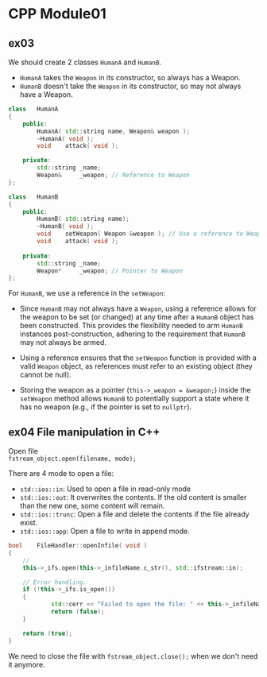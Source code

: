 # CPP Module01

## ex03
We should create 2 classes `HumanA` and `HumanB`.  

- `HumanA` takes the `Weapon` in its constructor, so always has a Weapon.
- `HumanB` doesn't take the `Weapon` in its constructor, so may not always have a Weapon.

```cpp
class	HumanA
{
	public:
		HumanA( std::string name, Weapon& weapon );
		~HumanA( void );
		void	attack( void );

	private:
		std::string	_name;
		Weapon&		_weapon; // Reference to Weapon
};
```
```cpp
class	HumanB
{
	public:
		HumanB( std::string name);
		~HumanB( void );
		void	setWeapon( Weapon &weapon ); // Use a reference to Weapon
		void	attack( void );
	
	private:
		std::string	_name;
		Weapon*		_weapon; // Pointer to Weapon
};
```
For `HumanB`, we use a reference in the `setWeapon`:
- Since `HumanB` may not always have a `Weapon`, using a reference allows for the weapon to be set (or changed) at any time after a `HumanB` object has been constructed. This provides the flexibility needed to arm `HumanB` instances post-construction, adhering to the requirement that `HumanB` may not always be armed.

- Using a reference ensures that the `setWeapon` function is provided with a valid `Weapon` object, as references must refer to an existing object (they cannot be null). 

- Storing the weapon as a pointer (`this->_weapon = &weapon;`) inside the `setWeapon` method allows `HumanB` to potentially support a state where it has no weapon (e.g., if the pointer is set to `nullptr`). 

## ex04 File manipulation in C++
Open file  
`fstream_object.open(filename, mode);`  

There are 4 mode to open a file:
- `std::ios::in`: Used to open a file in read-only mode
- `std::ios::out`: It overwrites the contents. If the old content is smaller than the new one, some content will remain.
- `std::ios::trunc`: Open a file and delete the contents if the file already exist.
- `std::ios::app`: Open a file to write in append mode.
  

```cpp
bool	FileHandler::openInfile( void )
{
	// 
	this->_ifs.open(this->_infileName.c_str(), std::ifstream::in);

	// Error handling.
	if (!this->_ifs.is_open())
	{
    		std::cerr << "Failed to open the file: " << this->_infileName << std::endl;
    		return (false);
	}

	return (true);
}
```
  
We need to close the file with `fstream_object.close();` when we don't need it anymore.   

